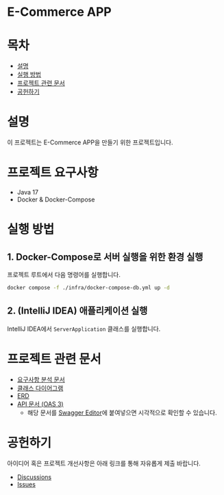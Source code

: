 # E-Commerce APP

# 목차

- [설명](#설명)
- [실행 방법](#실행-방법)
- [프로젝트 관련 문서](#프로젝트-관련-문서)
- [공헌하기](#공헌하기)

# 설명

이 프로젝트는 E-Commerce APP을 만들기 위한 프로젝트입니다.

# 프로젝트 요구사항

- Java 17
- Docker & Docker-Compose

# 실행 방법

## 1. Docker-Compose로 서버 실행을 위한 환경 실행

프로젝트 루트에서 다음 명령어를 실행합니다.
```bash
docker compose -f ./infra/docker-compose-db.yml up -d
```

## 2. (IntelliJ IDEA) 애플리케이션 실행

IntelliJ IDEA에서 `ServerApplication` 클래스를 실행합니다.

# 프로젝트 관련 문서

- [요구사항 분석 문서](./docs/requirements_analysis.md)
- [클래스 다이어그램](./docs/class-diagram.md)
- [ERD](./docs/erd.md)
- [API 문서 (OAS 3)](./docs/e-commerce-api.yml)
  - 해당 문서를 [Swagger Editor](https://editor.swagger.io/)에 붙여넣으면 시각적으로 확인할 수 있습니다.

# 공헌하기

아이디어 혹은 프로젝트 개선사항은 아래 링크를 통해 자유롭게 제출 바랍니다.

- [Discussions](https://github.com/leesh5000/hhplus-server/discussions)
- [Issues](https://github.com/leesh5000/hhplus-server/issues)
